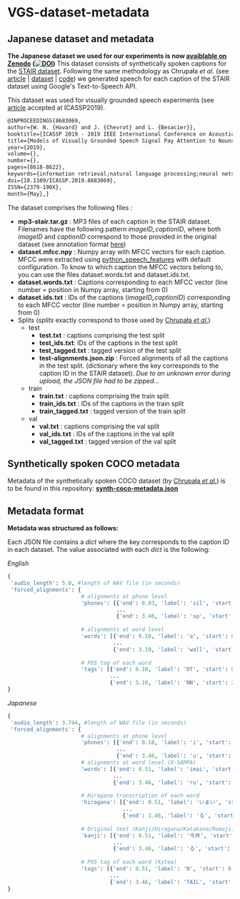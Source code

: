 
# VGS-dataset-metadata

## Japanese dataset and metadata
**The Japanese dataset we used for our experiments is now [avaiblable on Zenodo](https://doi.org/10.5281/zenodo.1495070) ([![DOI](https://zenodo.org/badge/DOI/10.5281/zenodo.1495070.svg)](https://doi.org/10.5281/zenodo.1495070))**
This dataset consists of synthetically spoken captions for the [STAIR dataset](https://arxiv.org/abs/1705.00823). Following the same methodology as Chrupała _et al._ (see [article](https://arxiv.org/abs/1702.01991) | [dataset](https://zenodo.org/record/400926#.W_er6mVKjmH) | [code](https://github.com/gchrupala/visually-grounded-speech)) we generated speech for each caption of the STAIR dataset using Google's Text-to-Speech API.

This dataset was used for visually grounded speech experiments (see [article](https://arxiv.org/abs/1902.03052) accepted at ICASSP2019).

```latex
@INPROCEEDINGS{8683069, 
author={W. N. {Havard} and J. {Chevrot} and L. {Besacier}}, 
booktitle={ICASSP 2019 - 2019 IEEE International Conference on Acoustics, Speech and Signal Processing (ICASSP)}, 
title={Models of Visually Grounded Speech Signal Pay Attention to Nouns: A Bilingual Experiment on English and Japanese}, 
year={2019}, 
volume={}, 
number={}, 
pages={8618-8622}, 
keywords={information retrieval;natural language processing;neural nets;speech processing;word processing;artificial neural attention;human attention;monolingual models;part-of-speech tags;nouns;neural models;visually grounded speech signal;English language;Japanese language;word endings;cross-lingual speech-to-speech retrieval;grounded language learning;attention mechanism;cross-lingual speech retrieval;recurrent neural networks.}, 
doi={10.1109/ICASSP.2019.8683069}, 
ISSN={2379-190X}, 
month={May},}
```

The dataset comprises the following files :

-   **mp3-stair.tar.gz** :  MP3 files of each caption in the STAIR dataset. Filenames have the following pattern _imageID_captionID_, where both _imageID_ and _captionID_ correspond to those provided in the original dataset (see annotation format [here](http://captions.stair.center/download/))
-   **dataset.mfcc.npy** : Numpy array with MFCC vectors for each caption. MFCC were extracted using [python_speech_features](https://github.com/jameslyons/python_speech_features) with default configuration. To know to which caption the MFCC vectors belong to, you can use the files dataset.words.txt and dataset.ids.txt.
-   **dataset.words.txt** : Captions corresponding to each MFCC vector (line number = position in Numpy array, starting from 0)
-   **dataset.ids.txt** : IDs of the captions (_imageID_captionID_) corresponding to each MFCC vector (line number = position in Numpy array, starting from 0)
-   Splits (*splits* exactly correspond to those used by [Chrupała _et al._](https://arxiv.org/abs/1702.01991))
    -   test
        -   **test.txt** : captions comprising the test split
        -   **test_ids.txt**: IDs of the captions in the test split
        -   **test_tagged.txt** : tagged version of the test split
        -   **test-alignments.json.zip** : Forced alignments of all the captions in the test split. (dictionary where the key corresponds to the caption ID in the STAIR dataset). _Due to an unknown error during upload, the JSON file had to be zipped..._
    -   train
        -   **train.txt** : captions comprising the train split
        -   **train_ids.txt** : IDs of the captions in the train split
        -   **train_tagged.txt** : tagged version of the train split
    -   val
        -   **val.txt** : captions comprising the val split
        -   **val_ids.txt** : IDs of the captions in the val split
        -   **val_tagged.txt** : tagged version of the val split

## Synthetically spoken COCO metadata
Metadata of the synthetically spoken COCO dataset (by [Chrupała _et al._](https://arxiv.org/abs/1702.01991)) is to be found in this repository: **[synth-coco-metadata.json](https://github.com/William-N-Havard/VGS-dataset-metadata/blob/master/synth-coco-metadata.json "synth-coco-metadata.json")**

## Metadata format
**Metadata was structured as follows:**

Each JSON file contains a *dict* where the key corresponds to the caption ID in each dataset. The value associated with each *dict* is the following:

*English*
```python
{
 'audio_length': 5.0, #length of WAV file (in seconds)
 'forced_alignments': {
                       # alignments at phone level
                       'phones': [{'end': 0.03, 'label': 'sil', 'start': 0.0},
                                  ...
                                  {'end': 3.46, 'label': 'sp', 'start': 3.19}],
                                  
                       # alignments at word level
                       'words': [{'end': 0.18, 'label': 'a', 'start': 0.03},
								 ...
                                 {'end': 3.19, 'label': 'wall', 'start': 2.85}],
                                 
                       # POS tag of each word
                       'tags': [{'end': 0.18, 'label': 'DT', 'start': 0.03},
                                ...
                                {'end': 3.19, 'label': 'NN', 'start': 2.85}]}
}
```

*Japanese*
```python
{
 'audio_length': 3.744, #length of WAV file (in seconds)
 'forced_alignments': {
                       # alignments at phone level
                       'phones': [{'end': 0.18, 'label': 'i', 'start': 0.0},
                                  ...
                                  {'end': 3.46, 'label': 'u', 'start': 3.38}],
                       # alignments at word level (X-SAMPA)
                       'words': [{'end': 0.51, 'label': 'imai', 'start': 0.0},
                                 ...
                                 {'end': 3.46, 'label': 'ru', 'start': 3.31}],
                       
                       # Hiragana transcription of each word          
                       'hiragana': [{'end': 0.51, 'label': 'いまい', 'start': 0.0},
                                    ...
                                    {'end': 3.46, 'label': 'る', 'start': 3.31}],
                                    
                       # Original text (Kanji/Hiragana/Katakana/Romaji)
                       'kanji': [{'end': 0.51, 'label': '今井', 'start': 0.0},
                                 ...
                                 {'end': 3.46, 'label': 'る', 'start': 3.31}],
                                 
                       # POS tag of each word (Kytea)
                       'tags': [{'end': 0.51, 'label': 'N', 'start': 0.0},
                                ...
                                {'end': 3.46, 'label': 'TAIL', 'start': 3.31}]
}
```                        
